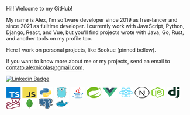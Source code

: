 Hi!! Welcome to my GitHub!

My name is Alex, I'm software developer since 2019 as free-lancer and since 2021 as fulltime developer. I currently work with JavaScript, Python, Django, React, and Vue, but you'll find projects wrote with Java, Go, Rust, and another tools on my profile too.

Here I work on personal projects, like Bookue (pinned bellow).

If you want to know more about me or my projects, send an email to contato.alexnicolas@gmail.com.

[![Linkedin Badge](https://img.shields.io/badge/-LinkedIn-blue?style=flat-square&logo=Linkedin&logoColor=white&link=https://www.linkedin.com/in/nicolas-alex)](https://www.linkedin.com/in/nicolas-alex)

<div>
  <img align="center" src="https://raw.githubusercontent.com/devicons/devicon/master/icons/typescript/typescript-original.svg" alt="typescipt icon" height="30" width="40" />
  <img align="center" src="https://raw.githubusercontent.com/devicons/devicon/master/icons/javascript/javascript-original.svg" alt="javascript icon" height="30" width="40" />
  <img align="center" src="https://raw.githubusercontent.com/devicons/devicon/master/icons/python/python-original.svg" alt="python icon" height="30" width="40" />
  <img align="center" src="https://raw.githubusercontent.com/devicons/devicon/master/icons/go/go-original.svg" alt="go icon" height="30" width="40" />
  <img align="center" src="https://raw.githubusercontent.com/devicons/devicon/master/icons/java/java-original.svg" alt="java icon" height="30" width="40" />
  <img align="center" src="https://raw.githubusercontent.com/devicons/devicon/master/icons/spring/spring-original.svg" alt="spring icon" height="30" width="40" />
  <img align="center" src="https://raw.githubusercontent.com/devicons/devicon/master/icons/vuejs/vuejs-original.svg" alt="vuejs icon" height="30" width="40" />
  <img align="center" src="https://raw.githubusercontent.com/devicons/devicon/master/icons/react/react-original.svg" alt="react icon" height="30" width="40" />
  <img align="center" src="https://raw.githubusercontent.com/devicons/devicon/master/icons/nextjs/nextjs-line.svg" alt="nextjs icon" height="30" width="40" />
  <img align="center" src="https://raw.githubusercontent.com/devicons/devicon/master/icons/nodejs/nodejs-original.svg" alt="nodejs icon" height="30" width="40" />
  <img align="center" src="https://raw.githubusercontent.com/devicons/devicon/master/icons/django/django-plain.svg" alt="django icon" height="30" width="40" />
  <img align="center" src="https://raw.githubusercontent.com/devicons/devicon/master/icons/jest/jest-plain.svg" alt="jest icon" height="30" width="40" />
  <img align="center" src="https://raw.githubusercontent.com/devicons/devicon/master/icons/mongodb/mongodb-original.svg" alt="mongodb icon" height="30" width="40" />
  <img align="center" src="https://raw.githubusercontent.com/devicons/devicon/master/icons/postgresql/postgresql-original.svg" alt="postgresql icon" height="30" width="40" />
  <img align="center" src="https://raw.githubusercontent.com/devicons/devicon/master/icons/docker/docker-original.svg" alt="docker icon" height="30" width="40" />
</div>
